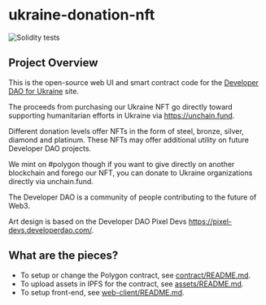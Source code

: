 # ukraine-donation-nft

![Solidity tests](https://github.com/Developer-DAO/ukraine-donation-nft/actions/workflows/continuous-integration.yaml/badge.svg)

## Project Overview

This is the open-source web UI and smart contract code for the [Developer DAO for Ukraine](https://ukraine.developerdao.com/) site.

The proceeds from purchasing our Ukraine NFT go directly toward supporting humanitarian efforts in Ukraine via https://unchain.fund.

Different donation levels offer NFTs in the form of steel, bronze, silver, diamond and platinum. These NFTs may offer additional utility on future Developer DAO projects.

We mint on #polygon though if you want to give directly on another blockchain and forego our NFT, you can donate to Ukraine organizations directly via unchain.fund.

The Developer DAO is a community of people contributing to the future of Web3.

Art design is based on the Developer DAO Pixel Devs <https://pixel-devs.developerdao.com/>.

## What are the pieces?

- To setup or change the Polygon contract, see [contract/README.md](./contract/README.md).
- To upload assets in IPFS for the contract, see [assets/README.md](./assets/README.md).
- To setup front-end, see [web-client/README.md](./web-client/README.md).
